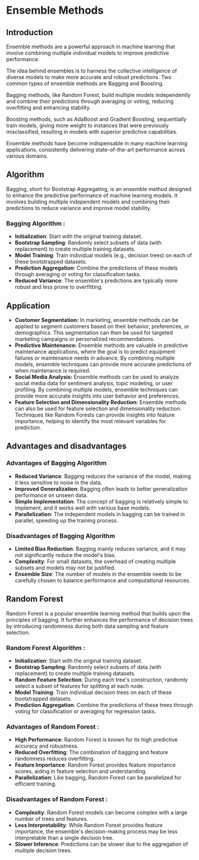 #  Ensemble Methods

## Introduction
Ensemble methods are a powerful approach in machine learning that involve combining multiple individual models to improve predictive performance.


The idea behind ensembles is to harness the collective intelligence of diverse models to make more accurate and robust predictions. Two common types of ensemble methods are Bagging and Boosting.

Bagging methods, like Random Forest, build multiple models independently and combine their predictions through averaging or voting, reducing overfitting and enhancing stability.

Boosting methods, such as AdaBoost and Gradient Boosting, sequentially train models, giving more weight to instances that were previously misclassified, resulting in models with superior predictive capabilities.

Ensemble methods have become indispensable in many machine learning applications, consistently delivering state-of-the-art performance across various domains.


## Algorithm 
Bagging, short for Bootstrap Aggregating, is an ensemble method designed to enhance the predictive performance of machine learning models. It involves building multiple independent models and combining their predictions to reduce variance and improve model stability.

### Bagging Algorithm :

- **Initialization**: Start with the original training dataset.
- **Bootstrap Sampling**: Randomly select subsets of data (with replacement) to create multiple training datasets.
- **Model Training**: Train individual models (e.g., decision trees) on each of these bootstrapped datasets.
- **Prediction Aggregation**: Combine the predictions of these models through averaging or voting for classification tasks.
- **Reduced Variance**: The ensemble's predictions are typically more robust and less prone to overfitting.
  
## Application

- **Customer Segmentation:** In marketing, ensemble methods can be applied to segment customers based on their behavior, preferences, or demographics. This segmentation can then be used for targeted marketing campaigns or personalized recommendations.
- **Predictive Maintenance:** Ensemble methods are valuable in predictive maintenance applications, where the goal is to predict equipment failures or maintenance needs in advance. By combining multiple models, ensemble techniques can provide more accurate predictions of when maintenance is required.
- **Social Media Analysis:** Ensemble methods can be used to analyze social media data for sentiment analysis, topic modeling, or user profiling. By combining multiple models, ensemble techniques can provide more accurate insights into user behavior and preferences.
- **Feature Selection and Dimensionality Reduction:** Ensemble methods can also be used for feature selection and dimensionality reduction. Techniques like Random Forests can provide insights into feature importance, helping to identify the most relevant variables for prediction.


## Advantages and disadvantages

### Advantages of Bagging Algorithm
- **Reduced Variance**: Bagging reduces the variance of the model, making it less sensitive to noise in the data.
- **Improved Generalization**: Bagging often leads to better generalization performance on unseen data.
- **Simple Implementation**: The concept of bagging is relatively simple to implement, and it works well with various base models.
- **Parallelization**: The independent models in bagging can be trained in parallel, speeding up the training process.

### Disadvantages of Bagging Algorithm
- **Limited Bias Reduction**: Bagging mainly reduces variance, and it may not significantly reduce the model's bias.
- **Complexity**: For small datasets, the overhead of creating multiple subsets and models may not be justified.
- **Ensemble Size**: The number of models in the ensemble needs to be carefully chosen to balance performance and computational resources.

## Random Forest

Random Forest is a popular ensemble learning method that builds upon the principles of bagging. It further enhances the performance of decision trees by introducing randomness during both data sampling and feature selection.

### Random Forest Algorithm :

- **Initialization**: Start with the original training dataset.
- **Bootstrap Sampling**: Randomly select subsets of data (with replacement) to create multiple training datasets.
- **Random Feature Selection**: During each tree's construction, randomly select a subset of features for splitting at each node.
- **Model Training**: Train individual decision trees on each of these bootstrapped datasets.
- **Prediction Aggregation**: Combine the predictions of these trees through voting for classification or averaging for regression tasks.

### Advantages of Random Forest :

- **High Performance**: Random Forest is known for its high predictive accuracy and robustness.
- **Reduced Overfitting**: The combination of bagging and feature randomness reduces overfitting.
- **Feature Importance**: Random Forest provides feature importance scores, aiding in feature selection and understanding.
- **Parallelization**: Like bagging, Random Forest can be parallelized for efficient training.

### Disadvantages of Random Forest :

- **Complexity**: Random Forest models can become complex with a large number of trees and features.
- **Less Interpretability**: While Random Forest provides feature importance, the ensemble's decision-making process may be less interpretable than a single decision tree.
- **Slower Inference**: Predictions can be slower due to the aggregation of multiple decision trees.
